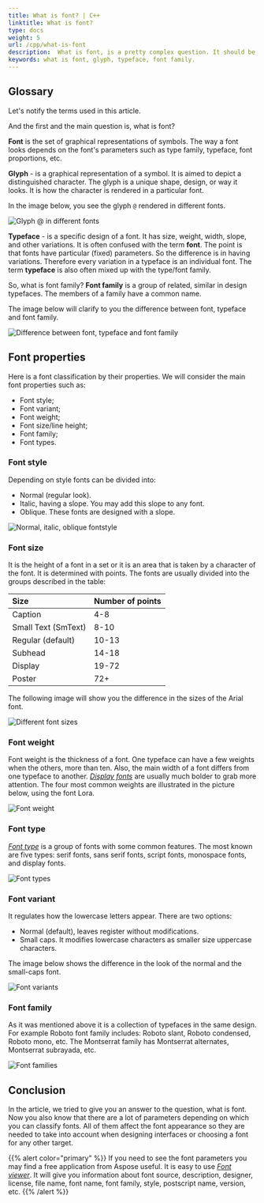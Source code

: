 ```yaml
---
title: What is font? | C++
linktitle: What is font?
type: docs
weight: 5
url: /cpp/what-is-font
description:  What is font, is a pretty complex question. It should be answered along with disclosing the properties that fonts have and classifying fonts depending on these properties. 
keywords: what is font, glyph, typeface, font family.
---
```


## Glossary ##

Let's notify the terms used in this article.

And the first and the main question is, what is font?

**Font** is the set of graphical representations of symbols. The way a font looks depends on the font's parameters such as type family, typeface, font proportions, etc.

**Glyph** - is a graphical representation of a symbol. It is aimed to depict a distinguished character.
The glyph is a unique shape, design, or way it looks. It is how the character is rendered in a particular font.

In the image below, you see the glyph `@` rendered in different fonts.

![Glyph @ in different fonts](glyphs.png)

**Typeface** - is a specific design of a font. It has size, weight, width, slope, and other variations. It is often confused with the term **font**. The point is that fonts have particular (fixed) parameters. So the difference is in having variations. Therefore every variation in a typeface is an individual font. 
The term **typeface** is also often mixed up with the type/font family. 

So, what is font family?
**Font family** is a group of related, similar in design typefaces. The members of a family have a common name. 

The image below will clarify to you the difference between font, typeface and font family.

![Difference between font, typeface and font family](font_typeface_font_family.png)
## Font properties ##

Here is a font classification by their properties. 
We will consider the main font properties such as:
- Font style;
- Font variant;
- Font weight;
- Font size/line height;
- Font family;
- Font types.

### Font style ###

 Depending on style fonts can be divided into:
- Normal (regular look).
- Italic, having a slope. You may add this slope to any font.
- Oblique. These fonts are designed with a slope.

![Normal, italic, oblique fontstyle](font_styles.png)
### Font size ###

It is the height of a font in a set or it is an area that is taken by a character of the font.  It is determined with points. The fonts are usually divided into the groups described in the table:

| **Size**| **Number of points**|
| :- | :- |
| Caption|4-8 |
| Small Text (SmText)|8-10 |
| Regular (default)|10-13 |
| Subhead|14-18 |
| Display|19-72 |
| Poster|72+ |

The following image will show you the difference in the sizes of the Arial font.

![Different font sizes](font_size.png)
### Font weight ###

Font weight is the thickness of a font. 
One typeface can have a few weights when the others, more than ten. Also, the main width of a font differs from one typeface to another. [*Display fonts*](https://docs.aspose.com/font/cpp/what-is-font/font-types/#display-fonts) are usually much bolder to grab more attention.
The four most common weights are illustrated in the picture below, using the font Lora.

![Font weight](font_weight.png)
### Font type ## 

[*Font type*](https://docs.aspose.com/font/cpp/what-is-font/font-types) is a group of fonts with some common features. The most known are five types: serif fonts, sans serif fonts, script fonts, monospace fonts, and display fonts.

![Font types](font_types.png)
### Font variant ### 

It regulates how the lowercase letters appear. There are two options:
- Normal (default), leaves register without modifications.
- Small caps. It modifies lowercase characters as smaller size uppercase characters.

The image below shows the difference in the look of the normal and the small-caps font.

![Font variants](font_variants.png)
### Font family ###

As it was mentioned above it is a collection of typefaces in the same design.
For example Roboto font family includes: Roboto slant, Roboto condensed, Roboto mono, etc. The Montserrat family has Montserrat alternates, Montserrat subrayada, etc.

![Font families](font_families.png)
## Conclusion ##

In the article, we tried to give you an answer to the question, what is font.
Now you also know that there are a lot of parameters depending on which you can classify fonts. All of them affect the font appearance so they are needed to take into account when designing interfaces or choosing a font for any other target.

{{% alert color="primary" %}}
If you need to see the font parameters you may find a free application from Aspose useful. It is easy to use [*Font viewer*](https://products.aspose.app/font/viewer). 
It will give you information about font source, description, designer, license, file name, font name, font family, style, postscript name, version, etc.
{{% /alert %}}




